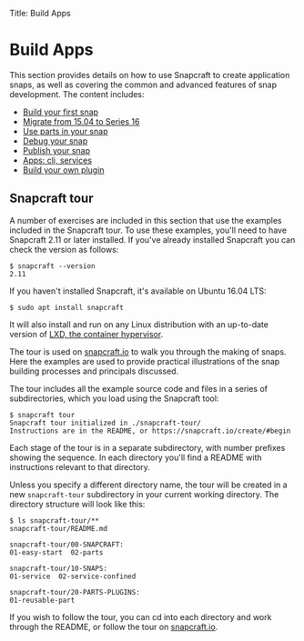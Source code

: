 Title: Build Apps
# Build Apps

This section provides details on how to use Snapcraft to create application snaps, as well as covering the common and advanced features of snap development. The content includes:

- [Build your first snap](build_apps_first.md)
- [Migrate from 15.04 to Series 16](15_to_16_introduction.md")
- [Use parts in your snap](build_apps_parts.md)
- [Debug your snap](build_apps_debugging.md)
- [Publish your snap](build_apps_publish.md)
- [Apps: cli, services](build_apps_cli.md)
- [Build your own plugin](build_apps_plugin.md)

## Snapcraft tour
A number of exercises are included in this section that use the examples included in the Snapcraft tour. To use these examples, you'll need to have Snapcraft 2.11 or later installed. If you've already installed Snapcraft you can check the version as follows:

    $ snapcraft --version
    2.11

If you haven't installed Snapcraft, it's available on Ubuntu 16.04 LTS:

    $ sudo apt install snapcraft

It will also install and run on any Linux distribution with an up-to-date version of [LXD, the container hypervisor](http://www.ubuntu.com/cloud/lxd).

The tour is used on [snapcraft.io](http://snapcraft.io/create/) to walk you through the making of snaps. Here the examples are used to provide practical illustrations of the snap building processes and principals discussed.

The tour includes all the example source code and files in a series of subdirectories, which you load using the Snapcraft tool:

    $ snapcraft tour
    Snapcraft tour initialized in ./snapcraft-tour/
    Instructions are in the README, or https://snapcraft.io/create/#begin

Each stage of the tour is in a separate subdirectory, with number prefixes showing the sequence. In each directory you'll find a README with instructions relevant to that directory.

Unless you specify a different directory name, the tour will be created in a new `snapcraft-tour` subdirectory in your current working directory. The directory structure will look like this:

    $ ls snapcraft-tour/**
    snapcraft-tour/README.md

    snapcraft-tour/00-SNAPCRAFT:
    01-easy-start  02-parts

    snapcraft-tour/10-SNAPS:
    01-service  02-service-confined

    snapcraft-tour/20-PARTS-PLUGINS:
    01-reusable-part

If you wish to follow the tour, you can cd into each directory and work through the README, or follow the tour on [snapcraft.io](http://snapcraft.io/create/).


